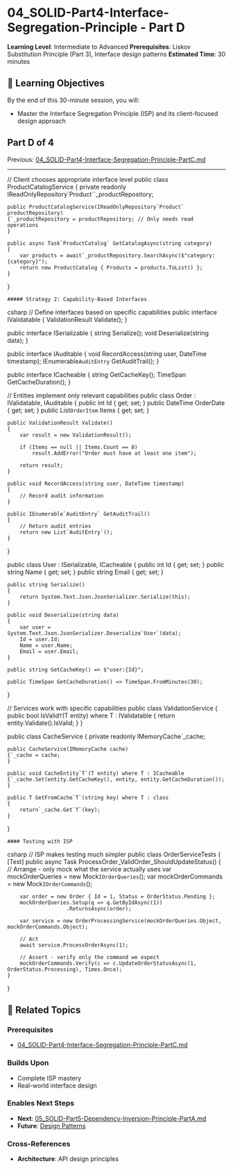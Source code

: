 # 04_SOLID-Part4-Interface-Segregation-Principle - Part D

**Learning Level**: Intermediate to Advanced
**Prerequisites**: Liskov Substitution Principle (Part 3), Interface design patterns
**Estimated Time**: 30 minutes

## 🎯 Learning Objectives

By the end of this 30-minute session, you will:

- Master the Interface Segregation Principle (ISP) and its client-focused design approach

## Part D of 4

Previous: [04_SOLID-Part4-Interface-Segregation-Principle-PartC.md](04_SOLID-Part4-Interface-Segregation-Principle-PartC.md)

---

// Client chooses appropriate interface level
public class ProductCatalogService
{
    private readonly IReadOnlyRepository`Product``_productRepository;

    public ProductCatalogService(IReadOnlyRepository`Product` productRepository)
    {`_productRepository = productRepository; // Only needs read operations
    }

    public async Task`ProductCatalog` GetCatalogAsync(string category)
    {
        var products = await`_productRepository.SearchAsync($"category:{category}");
        return new ProductCatalog { Products = products.ToList() };
    }
}

    ##### Strategy 2: Capability-Based Interfaces
csharp
// Define interfaces based on specific capabilities
public interface IValidatable
{
    ValidationResult Validate();
}

public interface ISerializable
{
    string Serialize();
    void Deserialize(string data);
}

public interface IAuditable
{
    void RecordAccess(string user, DateTime timestamp);
    IEnumerable`AuditEntry` GetAuditTrail();
}

public interface ICacheable
{
    string GetCacheKey();
    TimeSpan GetCacheDuration();
}

// Entities implement only relevant capabilities
public class Order : IValidatable, IAuditable
{
    public int Id { get; set; }
    public DateTime OrderDate { get; set; }
    public List`OrderItem` Items { get; set; }

    public ValidationResult Validate()
    {
        var result = new ValidationResult();

        if (Items == null || Items.Count == 0)
            result.AddError("Order must have at least one item");

        return result;
    }

    public void RecordAccess(string user, DateTime timestamp)
    {
        // Record audit information
    }

    public IEnumerable`AuditEntry` GetAuditTrail()
    {
        // Return audit entries
        return new List`AuditEntry`();
    }
}

public class User : ISerializable, ICacheable
{
    public int Id { get; set; }
    public string Name { get; set; }
    public string Email { get; set; }

    public string Serialize()
    {
        return System.Text.Json.JsonSerializer.Serialize(this);
    }

    public void Deserialize(string data)
    {
        var user = System.Text.Json.JsonSerializer.Deserialize`User`(data);
        Id = user.Id;
        Name = user.Name;
        Email = user.Email;
    }

    public string GetCacheKey() => $"user:{Id}";

    public TimeSpan GetCacheDuration() => TimeSpan.FromMinutes(30);
}

// Services work with specific capabilities
public class ValidationService
{
    public bool IsValid`T`(T entity) where T : IValidatable
    {
        return entity.Validate().IsValid;
    }
}

public class CacheService
{
    private readonly IMemoryCache`_cache;

    public CacheService(IMemoryCache cache)
    {`_cache = cache;
    }

    public void CacheEntity`T`(T entity) where T : ICacheable
    {`_cache.Set(entity.GetCacheKey(), entity, entity.GetCacheDuration());
    }

    public T GetFromCache`T`(string key) where T : class
    {
        return`_cache.Get`T`(key);
    }
}

    #### Testing with ISP
csharp
// ISP makes testing much simpler
public class OrderServiceTests
{
    [Test]
    public async Task ProcessOrder_ValidOrder_ShouldUpdateStatus()
    {
        // Arrange - only mock what the service actually uses
        var mockOrderQueries = new Mock`IOrderQueries`();
        var mockOrderCommands = new Mock`IOrderCommands`();

        var order = new Order { Id = 1, Status = OrderStatus.Pending };
        mockOrderQueries.Setup(q => q.GetByIdAsync(1))
                       .ReturnsAsync(order);

        var service = new OrderProcessingService(mockOrderQueries.Object, mockOrderCommands.Object);

        // Act
        await service.ProcessOrderAsync(1);

        // Assert - verify only the command we expect
        mockOrderCommands.Verify(c => c.UpdateOrderStatusAsync(1, OrderStatus.Processing), Times.Once);
    }
}

## 🔗 Related Topics

### **Prerequisites**
- [04_SOLID-Part4-Interface-Segregation-Principle-PartC.md](04_SOLID-Part4-Interface-Segregation-Principle-PartC.md)

### **Builds Upon**
- Complete ISP mastery
- Real-world interface design

### **Enables Next Steps**
- **Next**: [05_SOLID-Part5-Dependency-Inversion-Principle-PartA.md](05_SOLID-Part5-Dependency-Inversion-Principle-PartA.md)
- **Future**: [Design Patterns](../03_Design-Patterns/)

### **Cross-References**
- **Architecture**: API design principles
